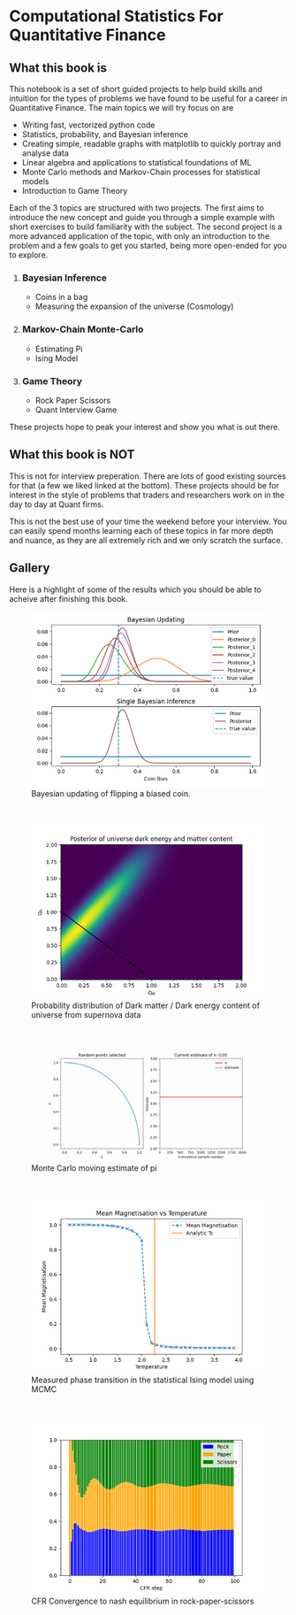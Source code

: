 # Computational Statistics For Quantitative Finance

## What this book is
This notebook is a set of short guided projects to help build skills and intuition for the types of problems we have found to be useful for a career in Quantitative Finance. The main topics we will try focus on are
* Writing fast, vectorized python code
* Statistics, probability, and Bayesian inference
* Creating simple, readable graphs with matplotlib to quickly portray and analyse data
* Linear algebra and applications to statistical foundations of ML
* Monte Carlo methods and Markov-Chain processes for statistical models
* Introduction to Game Theory

Each of the 3 topics are structured with two projects. 
The first aims to introduce the new concept and guide you through a simple example with short exercises to build familiarity with the subject. 
The second project is a more advanced application of the topic, with only an introduction to the problem and a few goals to get you started, being more open-ended for you to explore.

1. ### Bayesian Inference
   * Coins in a bag
   * Measuring the expansion of the universe (Cosmology)
2. ### Markov-Chain Monte-Carlo
   * Estimating Pi
   * Ising Model 
3. ### Game Theory
   * Rock Paper Scissors
   * Quant Interview Game

These projects hope to peak your interest and show you what is out there. 

## What this book is NOT
This is not for interview preperation. There are lots of good existing sources for that (a few we liked linked at the bottom). These projects should be for interest in the style of problems that traders and researchers work on in the day to day at Quant firms.

This is not the best use of your time the weekend before your interview. You can easily spend months learning each of these topics in far more depth and nuance, as they are all extremely rich and we only scratch the surface.



## Gallery
Here is a highlight of some of the results which you should be able to acheive after finishing this book.

<figure>
  <img src="1Bayes/figs/bayesian_updating.png" alt="bayesian updating"/>
  <figcaption>Bayesian updating of flipping a biased coin.</figcaption>
</figure>
<p>&nbsp;</p> <!-- Add vertical spacing -->

<figure>
  <img src="1Bayes/figs/cosmological_posterior.png" alt="cosmo posterior"/>
  <figcaption>Probability distribution of Dark matter / Dark energy content of universe from supernova data</figcaption>
</figure>
<p>&nbsp;</p> <!-- Add vertical spacing -->

<figure>
  <img src="2MCMC/figs/pi_estimate.gif" alt="cosmo posterior"/>
  <figcaption>Monte Carlo moving estimate of pi</figcaption>
</figure>
<p>&nbsp;</p> <!-- Add vertical spacing -->

<figure>
  <img src="2MCMC/figs/phase_transition.png" alt="phase_transition"/>
  <figcaption>Measured phase transition in the statistical Ising model using MCMC</figcaption>
</figure>
<p>&nbsp;</p> <!-- Add vertical spacing -->

<figure>
  <img src="3GameTheory/figs/rps_converging.png" alt="rock-paper-scissors"/>
  <figcaption>CFR Convergence to nash equilibrium in rock-paper-scissors</figcaption>
</figure>
<p>&nbsp;</p> <!-- Add vertical spacing -->


